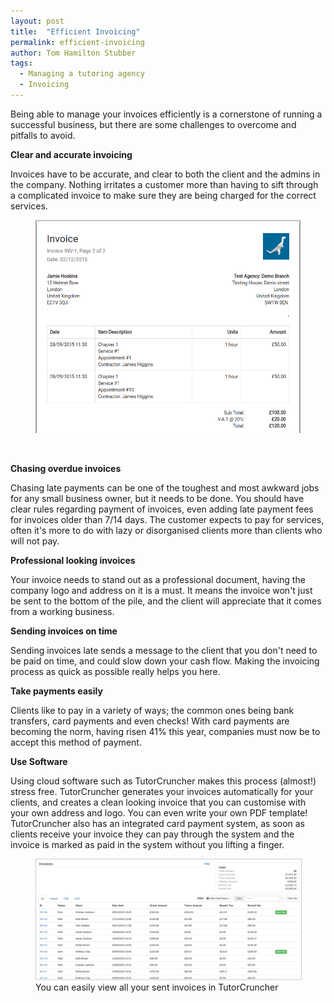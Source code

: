 ```yaml
---
layout: post
title:  "Efficient Invoicing"
permalink: efficient-invoicing
author: Tom Hamilton Stubber
tags:
  - Managing a tutoring agency
  - Invoicing
---
```

Being able to manage your invoices efficiently is a cornerstone of running a successful business, but there are some challenges to overcome and pitfalls to avoid.

**Clear and accurate invoicing**

Invoices have to be accurate, and clear to both the client and the admins in the company. Nothing irritates a customer more than having to sift through a complicated invoice to make sure they are being charged for the correct services.

<figure class="img-holder full-width">
  <img src="/img/blogs/invoice-pdf.png" alt-text="TutorCruncher's Invoice PDF"/>
</figure><br>

**Chasing overdue invoices**

Chasing late payments can be one of the toughest and most awkward jobs for any small business owner, but it needs to be done. You should have clear rules regarding payment of invoices, even adding late payment fees for invoices older than 7/14 days. The customer expects to pay for services, often it's more to do with lazy or disorganised clients more than clients who will not pay.

**Professional looking invoices**

Your invoice needs to stand out as a professional document, having the company logo and address on it is a must. It means the invoice won't just be sent to the bottom of the pile, and the client will appreciate that it comes from a working business.

**Sending invoices on time**

Sending invoices late sends a message to the client that you don't need to be paid on time, and could slow down your cash flow. Making the invoicing process as quick as possible really helps you here.

**Take payments easily**

Clients like to pay in a variety of ways; the common ones being bank transfers, card payments and even checks! With card payments are becoming the norm, having risen 41% this year, companies must now be to accept this method of payment.

**Use Software**

Using cloud software such as TutorCruncher makes this process (almost!) stress free. TutorCruncher generates your invoices automatically for your clients, and creates a clean looking invoice that you can customise with your own address and logo. You can even write your own PDF template! TutorCruncher also has an integrated card payment system, as soon as clients receive your invoice they can pay through the system and the invoice is marked as paid in the system without you lifting a finger.

<figure class="img-holder full-width">
  <img style="border: #ccc 1px solid; border-radius:0" src="/img/blogs/sent-invoice-list.png" alt-text="TutorCruncher's Sent Invoice List"/>
  <figcaption>You can easily view all your sent invoices in TutorCruncher</figcaption>
</figure><br>